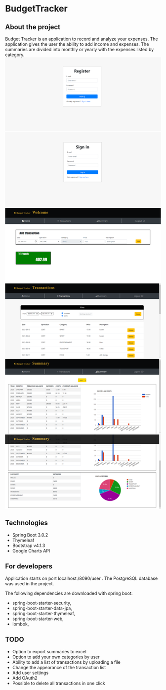 # BudgetTracker

## About the project

Budget Tracker is an application to record and analyze your expenses. The application gives the user the ability to add
income and expenses. The summaries are divided into monthly or yearly with the expenses listed by category.
![Register](img/register.png)
![Login](img/login.png)
![Home](img/home.png)
![Transactions](img/transactions.png)
![Summary](img/summary1.png)
![Summary](img/summary2.png)

## Technologies

* Spring Boot 3.0.2
* Thymeleaf
* Bootstrap v4.1.3
* Google Charts API

## For developers
Application starts on port localhost:/8090/user .
The PostgreSQL database was used in the project.

The following dependencies are downloaded with spring boot: 
* spring-boot-starter-security, 
* spring-boot-starter-data-jpa,
* spring-boot-starter-thymeleaf, 
* spring-boot-starter-web, 
* lombok,

## TODO
* Option to export summaries to excel
* Option to add your own categories by user
* Ability to add a list of transactions by uploading a file
* Change the appearance of the transaction list
* Add user settings
* Add OAuth2
* Possible to delete all transactions in one click